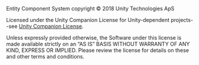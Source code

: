 Entity Component System copyright © 2018 Unity Technologies ApS

Licensed under the Unity Companion License for Unity-dependent projects--see [Unity Companion License](www.unity3d.com/legal/licenses/Unity_Companion_License). 

Unless expressly provided otherwise, the Software under this license is made available strictly on an “AS IS” BASIS WITHOUT WARRANTY OF ANY KIND, EXPRESS OR IMPLIED. Please review the license for details on these and other terms and conditions.

